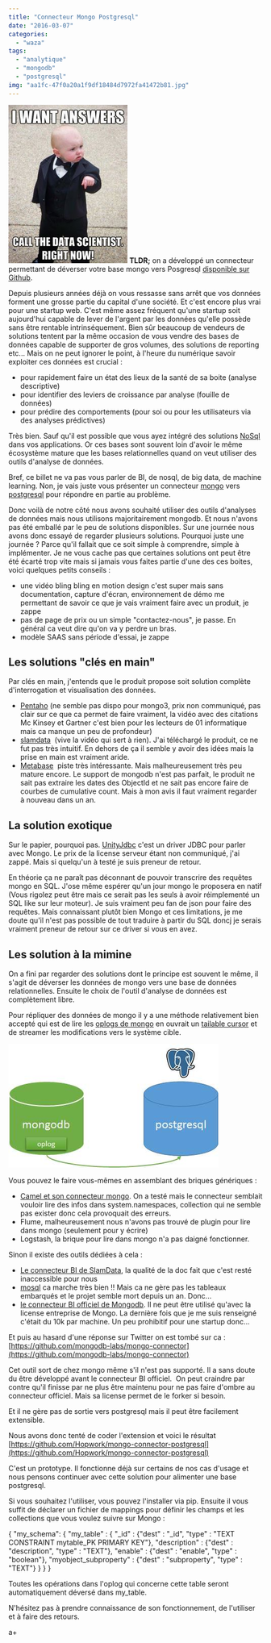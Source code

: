 ```yaml
---
title: "Connecteur Mongo Postgresql"
date: "2016-03-07"
categories: 
  - "waza"
tags: 
  - "analytique"
  - "mongodb"
  - "postgresql"
img: "aa1fc-47f0a20a1f9df18484d7972fa41472b81.jpg"
---
```


[![47f0a20a1f9df18484d7972fa41472b8[1]](/images/aa1fc-47f0a20a1f9df18484d7972fa41472b81.jpg)](http://eventuallycoding.com/wp-content/uploads/2016/03/aa1fc-47f0a20a1f9df18484d7972fa41472b81.jpg) **TLDR;** on a développé un connecteur permettant de déverser votre base mongo vers Posgresql [disponible sur Github](https://github.com/Hopwork/mongo-connector-postgresql).  
  
Depuis plusieurs années déjà on vous ressasse sans arrêt que vos données forment une grosse partie du capital d'une société. Et c'est encore plus vrai pour une startup web. C'est même assez fréquent qu'une startup soit aujourd'hui capable de lever de l'argent par les données qu'elle possède sans être rentable intrinséquement. Bien sûr beaucoup de vendeurs de solutions tentent par la même occasion de vous vendre des bases de données capable de supporter de gros volumes, des solutions de reporting etc... Mais on ne peut ignorer le point, à l'heure du numérique savoir exploiter ces données est crucial :

- pour rapidement faire un état des lieux de la santé de sa boite (analyse descriptive)
- pour identifier des leviers de croissance par analyse (fouille de données)
- pour prédire des comportements (pour soi ou pour les utilisateurs via des analyses prédictives)

Très bien. Sauf qu'il est possible que vous ayez intégré des solutions [NoSql](https://fr.wikipedia.org/wiki/NoSQL) dans vos applications. Or ces bases sont souvent loin d'avoir le même écosystème mature que les bases relationnelles quand on veut utiliser des outils d'analyse de données.

Bref, ce billet ne va pas vous parler de BI, de nosql, de big data, de machine learning. Non, je vais juste vous présenter un connecteur [mongo](https://www.mongodb.org/) vers [postgresql](http://www.postgresql.org/) pour répondre en partie au problème.

Donc voilà de notre côté nous avons souhaité utiliser des outils d'analyses de données mais nous utilisons majoritairement mongodb. Et nous n'avons pas été emballé par le peu de solutions disponibles. Sur une journée nous avons donc essayé de regarder plusieurs solutions. Pourquoi juste une journée ? Parce qu'il fallait que ce soit simple à comprendre, simple à implémenter. Je ne vous cache pas que certaines solutions ont peut être été écarté trop vite mais si jamais vous faites partie d'une des ces boites, voici quelques petits conseils :

- une vidéo bling bling en motion design c'est super mais sans documentation, capture d'écran, environnement de démo me permettant de savoir ce que je vais vraiment faire avec un produit, je zappe
- pas de page de prix ou un simple "contactez-nous", je passe. En général ca veut dire qu'on va y perdre un bras.
- modèle SAAS sans période d'essai, je zappe

## Les solutions "clés en main"

Par clés en main, j'entends que le produit propose soit solution complète d'interrogation et visualisation des données.

- [Pentaho](http://www.pentaho.com/fr/analytics-for-mongodb) (ne semble pas dispo pour mongo3, prix non communiqué, pas clair sur ce que ca permet de faire vraiment, la vidéo avec des citations Mc Kinsey et Gartner c'est bien pour les lecteurs de 01 informatique mais ca manque un peu de profondeur)
- [slamdata](http://slamdata.com/)  (vive la vidéo qui sert à rien). J'ai téléchargé le produit, ce ne fut pas très intuitif. En dehors de ça il semble y avoir des idées mais la prise en main est vraiment aride.
- [Metabase](http://www.metabase.com/)  piste très intéressante. Mais malheureusement très peu mature encore. Le support de mongodb n'est pas parfait, le produit ne sait pas extraire les dates des ObjectId et ne sait pas encore faire de courbes de cumulative count. Mais à mon avis il faut vraiment regarder à nouveau dans un an.

## La solution exotique

Sur le papier, pourquoi pas. [UnityJdbc](http://www.unityjdbc.com/mongojdbc/mongo_jdbc.php#start) c'est un driver JDBC pour parler avec Mongo. Le prix de la license serveur étant non communiqué, j'ai zappé. Mais si quelqu'un à testé je suis preneur de retour.

En théorie ça ne paraît pas déconnant de pouvoir transcrire des requêtes mongo en SQL. J'ose même espérer qu'un jour mongo le proposera en natif (Vous rigolez peut être mais ce serait pas les seuls à avoir réimplementé un SQL like sur leur moteur). Je suis vraiment peu fan de json pour faire des requêtes. Mais connaissant plutôt bien Mongo et ces limitations, je me doute qu'il n'est pas possible de tout traduire à partir du SQL doncj je serais vraiment preneur de retour sur ce driver si vous en avez.

## Les solution à la mimine

On a fini par regarder des solutions dont le principe est souvent le même, il s'agit de déverser les données de mongo vers une base de données relationnelles. Ensuite le choix de l'outil d'analyse de données est complètement libre.

Pour répliquer des données de mongo il y a une méthode relativement bien accepté qui est de lire les [oplogs de mongo](https://docs.mongodb.org/manual/core/replica-set-oplog/) en ouvrait un [tailable cursor](https://docs.mongodb.org/manual/tutorial/create-tailable-cursor/) et de streamer les modifications vers le système cible.

[![oplog](/images/9d56a-oplog.jpg)](http://eventuallycoding.com/wp-content/uploads/2016/03/9d56a-oplog.jpg)

Vous pouvez le faire vous-mêmes en assemblant des briques génériques :

- [Camel et son connecteur mongo](http://camel.apache.org/mongodb.html). On a testé mais le connecteur semblait vouloir lire des infos dans system.namespaces, collection qui ne semble pas exister donc cela provoquait des erreurs.
- Flume, malheureusement nous n'avons pas trouvé de plugin pour lire dans mongo (seulement pour y écrire)
- Logstash, la brique pour lire dans mongo n'a pas daigné fonctionner.

Sinon il existe des outils dédiées à cela :

- [Le connecteur BI de SlamData](http://slamdata.com/solutions/bi-connector.html), la qualité de la doc fait que c'est resté inaccessible pour nous
- [mosql](https://github.com/stripe/mosql) ca marche très bien !! Mais ca ne gère pas les tableaux embarqués et le projet semble mort depuis un an. Donc...
- [le connecteur BI officiel de Mongodb](https://www.mongodb.com/products/bi-connector). Il ne peut être utilisé qu'avec la license entreprise de Mongo. La dernière fois que je me suis renseigné c'était du 10k par machine. Un peu prohibitif pour une startup donc...

Et puis au hasard d'une réponse sur Twitter on est tombé sur ca : [https://github.com/mongodb-labs/mongo-connector](https://github.com/mongodb-labs/mongo-connector)

Cet outil sort de chez mongo même s'il n'est pas supporté. Il a sans doute du être développé avant le connecteur BI officiel.  On peut craindre par contre qu'il finisse par ne plus être maintenu pour ne pas faire d'ombre au connecteur officiel. Mais sa license permet de le forker si besoin.

Et il ne gère pas de sortie vers postgresql mais il peut être facilement extensible.

Nous avons donc tenté de coder l'extension et voici le résultat [https://github.com/Hopwork/mongo-connector-postgresql](https://github.com/Hopwork/mongo-connector-postgresql)

C'est un prototype. Il fonctionne déjà sur certains de nos cas d'usage et nous pensons continuer avec cette solution pour alimenter une base postgresql.

Si vous souhaitez l'utiliser, vous pouvez l'installer via pip. Ensuite il vous suffit de déclarer un fichier de mappings pour définir les champs et les collections que vous voulez suivre sur Mongo :

{
    "my\_schema": {
        "my\_table" : {
            "\_id" : {"dest" : "\_id", "type" : "TEXT CONSTRAINT mytable\_PK PRIMARY KEY"}, "description" : {"dest" : "description", "type" : "TEXT"}, "enable" : {"dest" : "enable", "type"  : "boolean"}, "myobject\_subproperty" : {"dest" : "subproperty", "type" : "TEXT"}
        }
     }
}

Toutes les opérations dans l'oplog qui concerne cette table seront automatiquement déversé dans my\_table.

N'hésitez pas à prendre connaissance de son fonctionnement, de l'utiliser et à faire des retours.

a+
